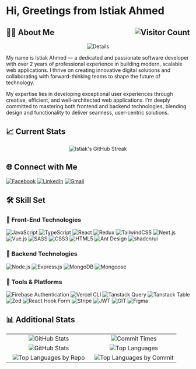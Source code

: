 # Hi, Greetings from Istiak Ahmed


## 🧑‍💻 About Me <img alt="Visitor Count" align="right" src="https://visitor-badge.laobi.icu/badge?page_id=istiak98.istiak98" />

<div align="center">

![Details](https://readme-typing-svg.herokuapp.com/?font=Righteous&size=35&center=true&vCenter=true&width=1000&height=70&duration=4000&lines=I'm+Istiak+Ahmed!;+Software+Developer;+Full-Stack+Developer)

</div>

My name is Istiak Ahmed — a dedicated and passionate software developer with over 2 years of professional experience in building modern, scalable web applications. I thrive on creating innovative digital solutions and collaborating with forward-thinking teams to shape the future of technology.

My expertise lies in developing exceptional user experiences through creative, efficient, and well-architected web applications. I’m deeply committed to mastering both frontend and backend technologies, blending design and functionality to deliver seamless, user-centric solutions.

## :chart_with_upwards_trend: Current Stats

<div align="center">

![Istiak's GitHub Streak](https://streak-stats.demolab.com/?user=istiak98&theme=transparent&hide_border=true&border_radius=4&date_format=M%20j%5B%2C%20Y%5D&ring=E58307&fire=E58307&currStreakLabel=E58307&stroke=EB545400&currStreakNum=E58307&dates=E58307)

</div>



## 🌐 Connect with Me

[![Facebook](https://img.shields.io/badge/Facebook-%231877F2.svg?logo=Facebook&logoColor=white)](https://www.facebook.com/istiak.ahmed.18041/)
[![LinkedIn](https://img.shields.io/badge/LinkedIn-%230077B5.svg?logo=linkedin&logoColor=white)](https://www.linkedin.com/in/istiak-ahmed-857b92226/)
[![Gmail](https://img.shields.io/badge/Gmail-D14836?style=flat-square&logo=gmail&logoColor=white)](mailto:istiakahmed104127@gmail.com)

## 🛠️ Skill Set

### 🎨 Front-End Technologies

![JavaScript](https://img.shields.io/badge/javascript-%23E57B00.svg?style=for-the-badge&logo=javascript&logoColor=white)
![TypeScript](https://img.shields.io/badge/typescript-%23007ACC.svg?style=for-the-badge&logo=typescript&logoColor=white)
![React](https://img.shields.io/badge/react-%2320232a.svg?style=for-the-badge&logo=react&logoColor=%2361DAFB)
![Redux](https://img.shields.io/badge/redux--toolkit-%23764ABC.svg?style=for-the-badge&logo=redux&logoColor=white)
![TailwindCSS](https://img.shields.io/badge/tailwindcss-%23000000.svg?style=for-the-badge&logo=tailwind-css)
![Next.js](https://img.shields.io/badge/Next.js-%23000000.svg?style=for-the-badge&logo=next.js)
![Vue.js](https://img.shields.io/badge/Vue.js-%23000000.svg?style=for-the-badge&logo=vue.js)
![SASS](https://img.shields.io/badge/sass-%23CC6699.svg?style=for-the-badge&logo=sass&logoColor=white)
![CSS3](https://img.shields.io/badge/css3-%231572B6.svg?style=for-the-badge&logo=css3&logoColor=white)
![HTML5](https://img.shields.io/badge/html5-%23E34F26.svg?style=for-the-badge&logo=html5&logoColor=white)
![Ant Design](https://img.shields.io/badge/Ant%20Design-%231677FF?style=for-the-badge&logo=ant-design)
![shadcn/ui](https://img.shields.io/badge/shadcn%2Fui-000?logo=shadcnui&logoColor=fff&style=for-the-badge)

### 🔧 Backend Technologies

![Node.js](https://img.shields.io/badge/node.js-%2320232a?style=for-the-badge&logo=node.js)
![Express.js](https://img.shields.io/badge/express.js-%23404d59.svg?style=for-the-badge&logo=express&logoColor=%2361DAFB)
![MongoDB](https://img.shields.io/badge/MongoDB-%2320232a.svg?style=for-the-badge&logo=mongodb)
![Mongoose](https://img.shields.io/badge/mongoose-%23880000.svg?style=for-the-badge&logo=mongoose&logoColor=white)

### 🧰 Tools & Platforms

![Firebase Authentication](https://img.shields.io/badge/Firebase-Authentication-FFCA28?style=for-the-badge&logo=Firebase&logoColor=white&labelColor=dd2c00)
![Vercel CLI](https://img.shields.io/badge/vercel%20cli-%23000000.svg?style=for-the-badge&logo=vercel&logoColor=white)
![Tanstack Query](https://img.shields.io/badge/tanstack%20query-%2320232a.svg?style=for-the-badge&logo=react-query)
![Tanstack Table](https://img.shields.io/badge/tanstack%20table-%2320232a.svg?style=for-the-badge&logo=react-table)
![Zod](https://img.shields.io/badge/Zod%20Validation-%2320232a?style=for-the-badge&logo=zod)
![React Hook Form](https://img.shields.io/badge/React%20Hook%20Form-%2320232a?style=for-the-badge&logo=react-hook-form&logoColor=white)
![Stripe](https://img.shields.io/badge/Stripe-%2320232a.svg?style=for-the-badge&logo=stripe)
![JWT](https://img.shields.io/badge/JWT-%2320232a?style=for-the-badge&logo=JSON%20web%20tokens)
![GIT](https://img.shields.io/badge/Git-%2320232a?style=for-the-badge&logo=git)
![Figma](https://img.shields.io/badge/Figma-%2320232a?style=for-the-badge&logo=figma)


## 📊 Additional Stats

<div align="center">
    <!-- First Row -->
    <table>
        <tr>
            <td align="center" width="50%">
                <img src="http://github-profile-summary-cards.vercel.app/api/cards/stats?username=istiak98&theme=transparent" alt="GitHub Stats">
            </td>
            <td align="center" width="50%">
                <img src="http://github-profile-summary-cards.vercel.app/api/cards/productive-time?username=istiak98&theme=transparent&utcOffset=6" alt="Commit Times">
            </td>
        </tr>
        <!-- Second Row -->
        <tr>
            <td align="center" width="50%">
                <img src="https://github-readme-stats.vercel.app/api?username=istiak98&show_icons=true&theme=transparent&include_all_commits=false&number_format=long&border_color=00000000" alt="GitHub Stats">
            </td>
            <td align="center" width="50%">
                <img src="https://github-readme-stats.vercel.app/api/top-langs/?username=istiak98&show_icons=true&theme=transparent&layout=compact&border_color=00000000" alt="Top Languages">
            </td>
        </tr>
        <!-- Third Row -->
        <tr>
            <td align="center" width="50%">
                <img src="http://github-profile-summary-cards.vercel.app/api/cards/repos-per-language?username=istiak98&theme=transparent" alt="Top Languages by Repo">
            </td>
            <td align="center" width="50%">
                <img src="http://github-profile-summary-cards.vercel.app/api/cards/most-commit-language?username=istiak98&theme=transparent" alt="Top Languages by Commit">
            </td>
        </tr>
    </table>
</div>

